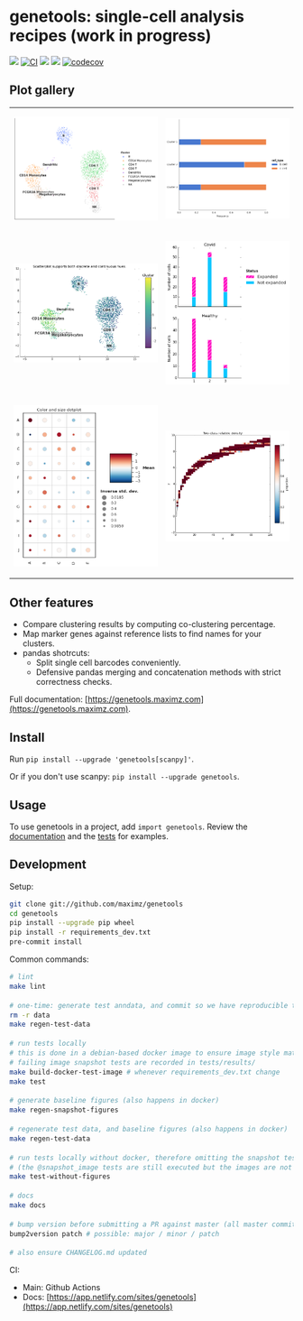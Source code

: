 # genetools: single-cell analysis recipes (work in progress)

[![](https://img.shields.io/pypi/v/genetools.svg)](https://pypi.python.org/pypi/genetools)
[![CI](https://github.com/maximz/genetools/actions/workflows/ci.yaml/badge.svg?branch=master)](https://github.com/maximz/genetools/actions/workflows/ci.yaml)
[![](https://img.shields.io/badge/docs-here-blue.svg)](https://genetools.maximz.com)
[![](https://img.shields.io/github/stars/maximz/genetools?style=social)](https://github.com/maximz/genetools)
[![codecov](https://codecov.io/gh/maximz/genetools/branch/master/graph/badge.svg)](https://codecov.io/gh/maximz/genetools)

## Plot gallery

<table>
<tr>
<td>

[![](tests/baseline/test_scatterplot_discrete.png)](https://github.com/maximz/genetools/blob/master/tests/test_plots.py#:~:text=def%test_scatterplot_discrete)

</td>
<td>

[![](tests/baseline/test_stacked_bar_plot.png)](https://github.com/maximz/genetools/blob/master/tests/test_plots.py#:~:text=def%test_stacked_bar_plot)

</td>
</tr>

<tr>
<td>

[![](tests/baseline/test_scatterplot_continuous.png)](https://github.com/maximz/genetools/blob/master/tests/test_plots.py#:~:text=def%test_scatterplot_continuous)

</td>
<td>

[![](tests/baseline/test_stacked_bar_plot_autocompute_frequencies.png)](https://github.com/maximz/genetools/blob/master/tests/test_plots.py#:~:text=def%test_stacked_bar_plot_autocompute_frequencies)

</td>
</tr>

<tr>
<td>

[![](tests/baseline/test_dotplot.png)](https://github.com/maximz/genetools/blob/master/tests/test_plots.py#:~:text=def%20test_dotplot)

</td>
<td>

[![](tests/baseline/test_relative_density.png)](https://github.com/maximz/genetools/blob/master/tests/test_plots.py#:~:text=def%test_relative_density)

</td>
</tr>

</table>

## Other features

* Compare clustering results by computing co-clustering percentage.
* Map marker genes against reference lists to find names for your clusters.
* pandas shotrcuts:
  * Split single cell barcodes conveniently.
  * Defensive pandas merging and concatenation methods with strict correctness checks.

Full documentation: [https://genetools.maximz.com](https://genetools.maximz.com).

## Install

Run `pip install --upgrade 'genetools[scanpy]'`.

Or if you don't use scanpy: `pip install --upgrade genetools`.

## Usage

To use genetools in a project, add `import genetools`. Review the [documentation](https://genetools.maximz.com) and the [tests](https://github.com/maximz/genetools/tree/master/tests) for examples.

## Development

Setup:

```bash
git clone git://github.com/maximz/genetools
cd genetools
pip install --upgrade pip wheel
pip install -r requirements_dev.txt
pre-commit install
```

Common commands:

```bash
# lint
make lint

# one-time: generate test anndata, and commit so we have reproducible tests in CI
rm -r data
make regen-test-data

# run tests locally
# this is done in a debian-based docker image to ensure image style matches what Github Actions CI will produce
# failing image snapshot tests are recorded in tests/results/
make build-docker-test-image # whenever requirements_dev.txt change
make test

# generate baseline figures (also happens in docker)
make regen-snapshot-figures

# regenerate test data, and baseline figures (also happens in docker)
make regen-test-data

# run tests locally without docker, therefore omitting the snapshot tests
# (the @snapshot_image tests are still executed but the images are not compared. the @pytest.mark.snapshot_custom are skipped altogether.)
make test-without-figures

# docs
make docs

# bump version before submitting a PR against master (all master commits are deployed)
bump2version patch # possible: major / minor / patch

# also ensure CHANGELOG.md updated
```

CI:

- Main: Github Actions
- Docs: [https://app.netlify.com/sites/genetools](https://app.netlify.com/sites/genetools)
